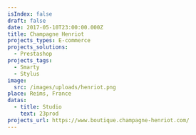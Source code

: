 ```yaml
---
isIndex: false
draft: false
date: 2017-05-10T23:00:00.000Z
title: Champagne Henriot
projects_types: E-commerce
projects_solutions:
  - Prestashop
projects_tags:
  - Smarty
  - Stylus
image:
  src: /images/uploads/henriot.png
place: Reims, France
datas:
  - title: Studio
    text: 23prod
projects_url: https://www.boutique.champagne-henriot.com/
---
```

